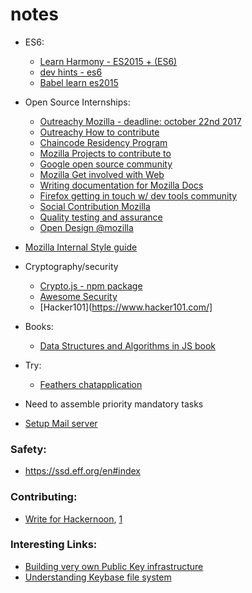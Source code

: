 # notes

- ES6:
	- [Learn Harmony - ES2015 + (ES6)](http://learnharmony.org/#/?_k=jwnytp)
	- [dev hints - es6](https://devhints.io/es6)
	- [Babel learn es2015](http://babeljs.io/learn-es2015/)

- Open Source Internships: 
	- [Outreachy Mozilla - deadline: october 22nd 2017 ](https://outreachy.gnome.org)
	- [Outreachy How to contribute](https://www.outreachy.org/apply/make-contributions/)
	- [Chaincode Residency Program](https://medium.com/@ChaincodeLabs/chaincode-residency-2018-26cd8a65d5f7)
	- [Mozilla Projects to contribute to](https://whatcanidoformozilla.org)
	- [Google open source community](https://opensource.google.com/community/)
	- [Mozilla Get involved with Web](https://wiki.mozilla.org/Webdev/GetInvolved)
	- [Writing documentation for Mozilla Docs](https://developer.mozilla.org/en-US/docs/Mozilla/Developer_guide/Introduction)
	- [Firefox getting in touch w/ dev tools community](http://firefox-dev.tools/#getting-in-touch)
	- [Social Contribution Mozilla](https://wiki.mozilla.org/Support/Social)
	- [Quality testing and assurance](https://quality.mozilla.org/teams/test-engineering/)
	- [Open Design @mozilla](https://blog.mozilla.org/OpenDesign/)
- [Mozilla Internal Style guide](http://mozweb.readthedocs.io/en/latest/reference/python-style.html)
- Cryptography/security
	- [Crypto.js - npm package](https://www.npmjs.com/package/crypto-js)
	- [Awesome Security](https://github.com/sbilly/awesome-security)
	- [Hacker101](https://www.hacker101.com/]
- Books:
	- [Data Structures and Algorithms in JS book](https://github.com/miguellgt/books/blob/master/java-script/Data%20Structures%20and%20Algorithms.pdf)

- Try:
	- [Feathers chatapplication](https://docs.feathersjs.com/guides/chat/readme.html)

- Need to assemble priority mandatory tasks

- [Setup Mail server](https://www.digitalocean.com/community/tutorials/how-to-configure-a-mail-server-using-postfix-dovecot-mysql-and-spamassassin)

### Safety:
- https://ssd.eff.org/en#index

### Contributing:
- [Write for Hackernoon](http://www.amipublications.com/hacker-noon), [1](https://hackernoon.com/about)


### Interesting Links:
- [Building very own Public Key infrastructure](https://blog.cloudflare.com/how-to-build-your-own-public-key-infrastructure/)
- [Understanding Keybase file system](https://keybase.io/docs/kbfs/understanding_kbfs)
